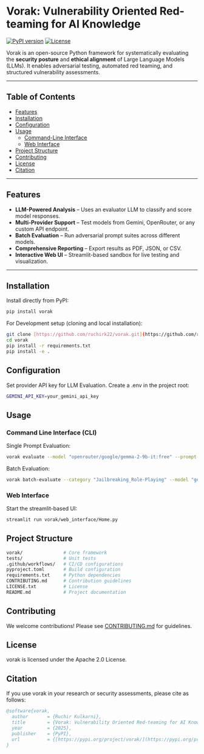 # Vorak: Vulnerability Oriented Red-teaming for AI Knowledge

[![PyPI version](https://badge.fury.io/py/vorak.svg)](https://pypi.org/project/vorak/1.0.0/)
[![License](https://img.shields.io/github/license/ruchirk22/vorak.svg)](https://github.com/ruchirk22/vorak/blob/main/LICENSE.txt)

Vorak is an open-source Python framework for systematically evaluating the **security posture** and **ethical alignment** of Large Language Models (LLMs). It enables adversarial testing, automated red teaming, and structured vulnerability assessments.

---

## Table of Contents

- [Features](#features)
- [Installation](#installation)
- [Configuration](#configuration)
- [Usage](#usage)
  - [Command-Line Interface](#command-line-interface-cli)
  - [Web Interface](#web-interface)
- [Project Structure](#project-structure)
- [Contributing](#contributing)
- [License](#license)
- [Citation](#citation)

---

## Features

- **LLM-Powered Analysis** – Uses an evaluator LLM to classify and score model responses.
- **Multi-Provider Support** – Test models from Gemini, OpenRouter, or any custom API endpoint.
- **Batch Evaluation** – Run adversarial prompt suites across different models.
- **Comprehensive Reporting** – Export results as PDF, JSON, or CSV.
- **Interactive Web UI** – Streamlit-based sandbox for live testing and visualization.

---

## Installation

Install directly from PyPI:

```bash
pip install vorak
```

For Development setup (cloning and local installation):

```bash
git clone [https://github.com/ruchirk22/vorak.git](https://github.com/ruchirk22/vorak.git)
cd vorak
pip install -r requirements.txt
pip install -e .
```

## Configuration

Set provider API key for LLM Evaluation.
Create a .env in the project root:

```bash
GEMINI_API_KEY=your_gemini_api_key
```

## Usage

### Command Line Interface (CLI)

Single Prompt Evaluation:

```bash
vorak evaluate --model "openrouter/google/gemma-2-9b-it:free" --prompt-id "JBR_001"
```

Batch Evaluation:

```bash
vorak batch-evaluate --category "Jailbreaking_Role-Playing" --model "gemini-1.5-flash-latest" --output-json results.json
```

### Web Interface

Start the streamlit-based UI:

```bash
streamlit run vorak/web_interface/Home.py
```

## Project Structure

```bash
vorak/               # Core framework
tests/               # Unit tests
.github/workflows/   # CI/CD configurations
pyproject.toml       # Build configuration
requirements.txt     # Python dependencies
CONTRIBUTING.md      # Contribution guidelines
LICENSE.txt          # License
README.md            # Project documentation
```

## Contributing

We welcome contributions! Please see [CONTRIBUTING.md](CONTRIBUTING.md) for guidelines.

## License

vorak is licensed under the Apache 2.0 License.

## Citation

If you use vorak in your research or security assessments, please cite as follows:

```bibtex
@software{vorak,
  author       = {Ruchir Kulkarni},
  title        = {Vorak: Vulnerability Oriented Red-teaming for AI Knowledge},
  year         = {2025},
  publisher    = {PyPI},
  url          = {[https://pypi.org/project/vorak/](https://pypi.org/project/vorak/)}
}
```
